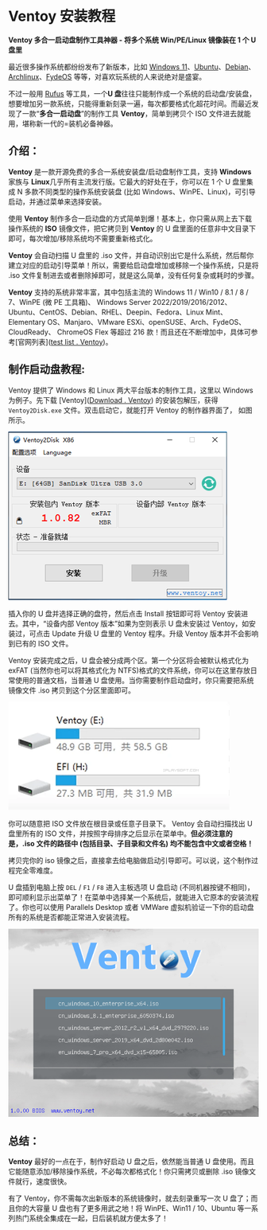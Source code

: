 # Ventoy 安装教程

**Ventoy 多合一启动盘制作工具神器 - 将多个系统 Win/PE/Linux 镜像装在 1 个 U 盘里**

最近很多操作系统都纷纷发布了新版本，比如 [Windows 11](https://www.microsoft.com/zh-cn/windows)、[Ubuntu](https://www.ubuntu.org.cn/)、[Debian](https://www.debian.org/)、[Archlinux](https://archlinux.org/)、[FydeOS](https://fydeos.com/) 等等，对喜欢玩系统的人来说绝对是盛宴。

不过一般用 [Rufus](https://rufus.ie/) 等工具，一个**U 盘**往往只能制作成一个系统的启动盘/安装盘，想要增加另一款系统，只能得重新刻录一遍，每次都要格式化超花时间。而最近发现了一款“**多合一启动盘**”的制作工具 **Ventoy**，简单到拷贝个 ISO 文件进去就能用，堪称新一代的=装机必备神器。

## 介绍：

**Ventoy** 是一款开源免费的多合一系统安装盘/启动盘制作工具，支持 **Windows** 家族与 **Linux**几乎所有主流发行版。它最大的好处在于，你可以在 1 个 U 盘里集成 N 多款不同类型的操作系统安装盘 (比如 Windows、WinPE、Linux)，可引导启动，并通过菜单来选择安装。

使用 **Ventoy** 制作多合一启动盘的方式简单到爆！基本上，你只需从网上去下载操作系统的 **ISO** 镜像文件，把它拷贝到 **Ventoy** 的 U 盘里面的任意非中文目录下即可，每次增加/移除系统均不需要重新格式化。

**Ventoy** 会自动扫描 U 盘里的 .iso 文件，并自动识别出它是什么系统，然后帮你建立对应的启动引导菜单！所以，需要给启动盘增加或移除一个操作系统，只是将 .iso 文件复制进去或者删除掉即可，就是这么简单，没有任何复杂或耗时的步骤。

**Ventoy** 支持的系统非常丰富，其中包括主流的 Windows 11 / Win10 / 8.1 / 8 / 7、WinPE (微 PE 工具箱)、 Windows Server 2022/2019/2016/2012、Ubuntu、CentOS、Debian、RHEL、Deepin、Fedora、Linux Mint、 Elementary OS、Manjaro、VMware ESXi、openSUSE、Arch、FydeOS、 CloudReady、 ChromeOS Flex 等超过 216 款！而且还在不断增加中，具体可参考[官网列表]([test list . Ventoy](https://www.ventoy.net/cn/isolist.html))。

## 制作启动盘教程:

Ventoy 提供了 Windows 和 Linux 两大平台版本的制作工具，这里以 Windows 为例子。先下载 [Ventoy]([Download . Ventoy](https://www.ventoy.net/cn/download.html)) 的安装包解压，获得 `Ventoy2Disk.exe` 文件。双击启动它，就能打开 Ventoy 的制作器界面了， 如图所示。

![v1](./v1.png)

插入你的 U 盘并选择正确的盘符，然后点击 Install 按钮即可将 Ventoy 安装进去。其中，“设备内部 Ventoy 版本”如果为空则表示 U 盘未安装过 Ventoy，如安装过，可点击 Update 升级 U 盘里的 Ventoy 程序。升级 Ventoy 版本并不会影响到已有的 ISO 文件。

Ventoy 安装完成之后，U 盘会被分成两个区。第一个分区将会被默认格式化为 exFAT (当然你也可以将其格式化为 NTFS)格式的文件系统，你可以在这里存放日常使用的普通文档，当普通 U 盘使用。当你需要制作启动盘时，你只需要把系统镜像文件 .iso 拷贝到这个分区里面即可。

![v2](./v2.webp)

你可以随意把 ISO 文件放在根目录或任意子目录下。 Ventoy 会自动扫描找出 U 盘里所有的 ISO 文件，并按照字母排序之后显示在菜单中。**但必须注意的是，.iso 文件的路径中 (包括目录、子目录和文件名) 均不能包含中文或者空格！**

拷贝完你的 iso 镜像之后，直接拿去给电脑做启动引导即可。可以说，这个制作过程完全零难度。

U 盘插到电脑上按 `DEL` / `F1` / `F8` 进入主板选项 U 盘启动 (不同机器按键不相同)，即可顺利显示出菜单了！在菜单中选择某一个系统后，就能进入它原本的安装流程了。你也可以使用 Parallels Desktop 或者 VMWare 虚拟机验证一下你的启动盘所有的系统是否都能正常进入安装流程。

![v3](./v3.png)

## 总结：

**Ventoy** 最好的一点在于，制作好启动 U 盘之后，依然能当普通 U 盘使用。而且它能随意添加/移除操作系统，不必每次都格式化！你只需拷贝或删除 .iso 镜像文件就行，速度很快。

有了 Ventoy，你不需每次出新版本的系统镜像时，就去刻录重写一次 U 盘了；而且你的大容量 U 盘也有了更多用武之地！将 WinPE、Win11 / 10、Ubuntu 等一系列热门系统全集成在一起，日后装机就方便太多了！
